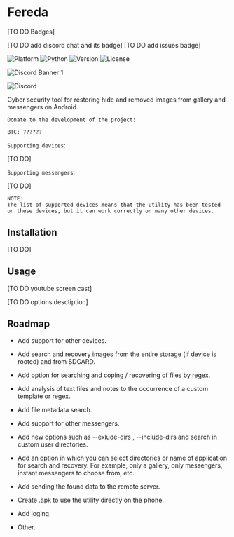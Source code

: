 # Fereda

[TO DO Badges]

[TO DO add discord chat and its badge]
[TO DO add issues badge]

![Platform](https://img.shields.io/badge/Platform-all-GREEN)
![Python](https://img.shields.io/badge/Python-3.7|3.8-BLUE)
![Version](https://img.shields.io/badge/Version-v0.1-YELLOW)
![License](https://img.shields.io/badge/License-GPLv3.0-BRIGHTGREEN)


![Discord Banner 1](https://discordapp.com/api/guilds/665846988423692289/widget.png?style=banner1)

![Discord](https://img.shields.io/discord/665846988423692289)

Cyber security tool for restoring hide and removed images from gallery and messengers on Android.

```lang
Donate to the development of the project:

BTC: ??????
```

`Supporting devices`:

[TO DO]

`Supporting messengers`:

[TO DO]

```lang
NOTE:
The list of supported devices means that the utility has been tested on these devices, but it can work correctly on many other devices.
```

## Installation

[TO DO]

## Usage

[TO DO youtube screen cast]

[TO DO options desctiption]

## Roadmap

* Add support for other devices.

* Add search and recovery images from the entire storage
(if device is rooted) and from SDCARD.

* Add option for searching and coping / recovering of files by regex.

* Add analysis of text files and notes to the occurrence of a custom template or regex.

* Add file metadata search.

* Add support for other messengers.

* Add new options such as --exlude-dirs , --include-dirs and search in custom user directories.

* Add an option in which you can select directories or name of application for search and recovery. For example, only a gallery, only messengers, instant messengers to choose from, etc.

* Add sending the found data to the remote server.

* Сreate .apk to use the utility directly on the phone.

* Add loging.

* Other.

